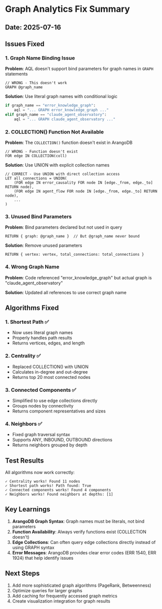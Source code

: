 # Graph Analytics Fix Summary
## Date: 2025-07-16

## Issues Fixed

### 1. Graph Name Binding Issue
**Problem**: AQL doesn't support bind parameters for graph names in `GRAPH` statements
```aql
// WRONG - This doesn't work
GRAPH @graph_name
```

**Solution**: Use literal graph names with conditional logic
```python
if graph_name == "error_knowledge_graph":
    aql = "... GRAPH error_knowledge_graph ..."
elif graph_name == "claude_agent_observatory":
    aql = "... GRAPH claude_agent_observatory ..."
```

### 2. COLLECTION() Function Not Available
**Problem**: The `COLLECTION()` function doesn't exist in ArangoDB
```aql
// WRONG - Function doesn't exist
FOR edge IN COLLECTION(coll)
```

**Solution**: Use UNION with explicit collection names
```aql
// CORRECT - Use UNION with direct collection access
LET all_connections = UNION(
    (FOR edge IN error_causality FOR node IN [edge._from, edge._to] RETURN node),
    (FOR edge IN agent_flow FOR node IN [edge._from, edge._to] RETURN node),
    ...
)
```

### 3. Unused Bind Parameters
**Problem**: Bind parameters declared but not used in query
```aql
RETURN { graph: @graph_name }  // But @graph_name never bound
```

**Solution**: Remove unused parameters
```aql
RETURN { vertex: vertex, total_connections: total_connections }
```

### 4. Wrong Graph Name
**Problem**: Code referenced "error_knowledge_graph" but actual graph is "claude_agent_observatory"

**Solution**: Updated all references to use correct graph name

## Algorithms Fixed

### 1. Shortest Path ✅
- Now uses literal graph names
- Properly handles path results
- Returns vertices, edges, and length

### 2. Centrality ✅
- Replaced COLLECTION() with UNION
- Calculates in-degree and out-degree
- Returns top 20 most connected nodes

### 3. Connected Components ✅
- Simplified to use edge collections directly
- Groups nodes by connectivity
- Returns component representatives and sizes

### 4. Neighbors ✅
- Fixed graph traversal syntax
- Supports ANY, INBOUND, OUTBOUND directions
- Returns neighbors grouped by depth

## Test Results

All algorithms now work correctly:
```
✓ Centrality works! Found 11 nodes
✓ Shortest path works! Path found: True
✓ Connected components works! Found 4 components
✓ Neighbors works! Found neighbors at depths: [1]
```

## Key Learnings

1. **ArangoDB Graph Syntax**: Graph names must be literals, not bind parameters
2. **Function Availability**: Always verify functions exist (COLLECTION doesn't)
3. **Edge Collections**: Can often query edge collections directly instead of using GRAPH syntax
4. **Error Messages**: ArangoDB provides clear error codes (ERR 1540, ERR 1924) that help identify issues

## Next Steps

1. Add more sophisticated graph algorithms (PageRank, Betweenness)
2. Optimize queries for larger graphs
3. Add caching for frequently accessed graph metrics
4. Create visualization integration for graph results
